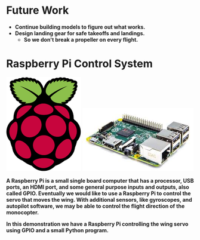 # Future Work

- **Continue building models to figure out what works.**
- **Design landing gear for safe takeoffs and landings.**
    - **So we don't break a propeller on every flight.**

# Raspberry Pi Control System

![picture](raspberry.png)
![picture](board.jpg)

**A Raspberry Pi is a small single board computer
that has a processor, USB ports,
an HDMI port, and some general purpose inputs
and outputs, also called GPIO.
Eventually we would like to use a Raspberry Pi
to control the servo that moves the wing.
With additional sensors, like gyroscopes,
and autopilot software, we may be able
to control the flight direction of the monocopter.**

**In this demonstration we have a Raspberry Pi
controlling the wing servo using GPIO
and a small Python program.**

